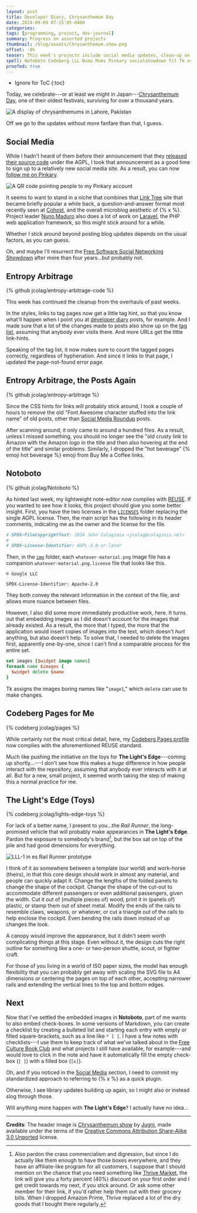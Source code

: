 ```yaml
---
layout: post
title: Developer Diary, Chrysanthemum Day
date: 2024-09-09 07:15:05-0400
categories:
tags: [programming, project, dev-journal]
summary: Progress on assorted projects
thumbnail: /blog/assets/Chrysanthemum.show.png
offset: -8%
teaser: This week's projects include social media updates, clean-up on the blog's code, fixing old blog posts, Notoboto, my Codeberg Pages profile thing, and the long-promised vehicle toy for The Light's Edge.
spell: Notoboto Codeberg LLL Nuno Mums Pinkary socialshowdown Tcl Tk es Jugni Unported
proofed: true
---
```


* Ignore for ToC
{:toc}

Today, we celebrate---or at least we might in Japan---[Chrysanthemum Day](https://en.wikipedia.org/wiki/Chrysanthemum_Day), one of their oldest festivals, surviving for over a thousand years.

![A display of chrysanthemums in Lahore, Pakistan](/blog/assets/Chrysanthemum.show.png "In the United States, our system of units and measurements would clock this as Way Too Many Mums")

Off we go to the updates without more fanfare than that, I guess.

## Social Media

While I hadn't heard of them before their announcement that they [released their source code](https://github.com/pinkary-project/pinkary.com) under the AGPL, I took that announcement as a good time to sign up to a relatively new social media site.  As a result, you can now [follow me on Pinkary](https://pinkary.com/@jcolag).

![A QR code pointing people to my Pinkary account](/blog/assets/pinkary_jcolag.png "It took me multiple tries to find software that would decode this, even after changing the pink to white and adding different borders, so beware.  It does, at least, only carry the link to my profile, as far as I can tell.")

It seems to want to stand in a niche that combines that [Link Tree](https://linktr.ee/) site that became briefly popular a while back, a question-and-answer format most recently seen at [Cohost](https://cohost.org/jcolag), and the overall microblog aesthetic of {% x %}.  Project leader [Nuno Maduro](https://nunomaduro.com/) also does a lot of work on [Laravel](https://laravel.com/), the PHP web application framework, so this might stick around for a while.

Whether *I* stick around beyond posting blog updates depends on the usual factors, as you can guess.

Oh, and maybe I'll resurrect the [Free Software Social Networking Showdown](/blog/tag/socialshowdown) after more than four years...but probably not.

## Entropy Arbitrage

{% github jcolag/entropy-arbitrage-code %}

This week has continued the cleanup from the overhauls of past weeks.

In the styles, links to tag pages now get a little tag hint, so that you know what'll happen when I point you at [developer diary](/blog/tag/dev-journal) posts, for example.  And I made sure that a lot of the changes made to posts also show up on the [tag list](/blog/tags/), assuming that anybody ever visits there.  And more URLs get the little link-hints.

Speaking of the tag list, it now makes sure to count the tagged pages correctly, regardless of hyphenation.  And since it links to that page, I updated the page-not-found error page.

## Entropy Arbitrage, the Posts Again

{% github jcolag/entropy-arbitrage %}

Since the CSS hints for links will probably stick around, I took a couple of hours to remove the old "Font Awesome character stuffed into the link name" of old posts, other than [Social Media Roundup](/blog/tag/link-dump) posts.

After scanning around, it only came to around a hundred files.  As a result, unless I missed something, you should no longer see the "old crusty link to Amazon with the Amazon logo in the title and then also hovering at the end of the title" and similar problems.  Similarly, I dropped the "hot beverage" {% emoji hot beverage %} emoji from Buy Me a Coffee links.

## Notoboto

{% github jcolag/Notoboto %}

As hinted last week, my lightweight note-editor now complies with [REUSE](https://reuse.software/).  If you wanted to see how it looks, this project should give you some better insight.  First, you have the two licenses in the [`LICENSES`](https://github.com/jcolag/Notoboto/tree/main/LICENSES) folder replacing the single AGPL license.  Then, the main script has the following in its header comments, indicating me as the owner and the license for the file.

```Tcl
# SPDX-FileCopyrightText: 2024 John Colagioia <jcolag@colagioia.net>
#
# SPDX-License-Identifier: AGPL-3.0-or-later
```

Then, in the [`img`](https://github.com/jcolag/Notoboto/tree/main/img) folder, each `whatever-material.png` image file has a companion `whatever-material.png.license` file that looks like this.

```text
© Google LLC

SPDX-License-Identifier: Apache-2.0
```

They both convey the relevant information in the context of the file, and allows more nuance between files.

However, I also did some more immediately productive work, here.  It turns out that embedding images as I did doesn't account for the images that already existed.  As a result, the more that I typed, the more that the application would insert copies of images into the text, which doesn't *hurt* anything, but also doesn't help.  To solve that, I needed to delete the images first, apparently one-by-one, since I can't find a comparable process for the entire set.

```Tcl
set images [$widget image names]
foreach name $images {
  $widget delete $name
}
```

Tk assigns the images boring names like "`image1`," which `delete` can use to make changes.

## Codeberg Pages for Me

{% codeberg jcolag/pages %}

While certainly not the most critical detail, here, my [Codeberg Pages profile](https://jcolag.codeberg.page/) now complies with the aforementioned REUSE standard.

Much like pushing the initiative on the toys for **The Light's Edge**---coming up shortly...---I don't see how this makes a *huge* difference in how people interact with the repository, assuming that anybody ever interacts with it at all.  But for a new, small project, it seemed worth taking the step of making this a normal practice for me.

## The Light's Edge (Toys)

{% codeberg jcolag/lights-edge-toys %}

For lack of a better name, I present to you...the *Rail Runner*, the long-promised vehicle that will probably make appearances in **The Light's Edge**.  Pardon the exposure to somebody's brand[^1], but the box sat on top of the pile and had good dimensions for everything.

[^1]:  Also pardon the crass commercialism and digression, but since I do actually like them enough to have those boxes everywhere, and they have an affiliate-like program for all customers, I suppose that I should mention on the chance that you need something like [Thrive Market](http://thrv.me/QT5wJT), the link will give you a forty percent (40%) discount on your first order and I get credit towards my next, if you stick around.  Or ask some other member for their link, if you'd rather help them out with their grocery bills.  When I dropped Amazon Prime, Thrive replaced a lot of the dry goods that I bought there regularly.

![LLL-1 in es Rail Runner prototype](/blog/assets/lights-edge-rail-runner-1.png "I decided not to go for subtlety in taping it, but the toothpick faux-harness, you might not spot.")

I think of it as somewhere between a template (our world) and work-horse (theirs), in that this core design should work in almost any material, and people can quickly adapt it.  Change the lengths of the folded panels to change the shape of the cockpit.  Change the shape of the cut-out to accommodate different passengers or even additional passengers, given the width.  Cut it out of (multiple pieces of) wood, print it in (panels of) plastic, or stamp them out of sheet metal.  Modify the ends of the rails to resemble claws, weapons, or whatever, or cut a triangle out of the rails to help enclose the cockpit.  Even bending the rails down instead of up changes the look.

A canopy would improve the appearance, but it didn't seem worth complicating things at this stage.  Even without it, the design cuts the right outline for something like a one- or two-person shuttle, scout, or fighter craft.

For those of you living in a world of ISO paper sizes, the model has enough flexibility that you can probably get away with scaling the SVG file to A4 dimensions *or* centering the pages on top of each other, accepting narrower rails and extending the vertical lines to the top and bottom edges.

## Next

Now that I've settled the embedded images in **Notoboto**, part of me wants to also embed check-boxes.  In some versions of Markdown, you can create a checklist by creating a bulleted list and starting each entry with empty or filled square-brackets, such as a line like `* [ ]`.  I have a few notes with checklists---I use them to keep track of what we've talked about in the [Free Culture Book Club](/blog/tag/book-club) and what projects I still have available, for example---and would love to click in the note and have it automatically fill the empty check-box (`[ ]`) with a filled box (`[x]`).

Oh, and if you noticed in the [Social Media](#social-media) section, I need to commit my standardized approach to referring to {% x %} as a quick plugin.

Otherwise, I see library updates building up again, so I might also or instead slog through those.

Will anything more happen with **The Light's Edge**?  I actually have no idea...

* * *

**Credits**:  The header image is [Chrysanthemum show](https://commons.wikimedia.org/wiki/File:Chrysanthemum.show.jpg) by [Jugni](https://commons.wikimedia.org/wiki/User:Jugni), made available under the terms of the [Creative Commons Attribution Share-Alike 3.0 Unported](https://creativecommons.org/licenses/by-sa/3.0/) license.
